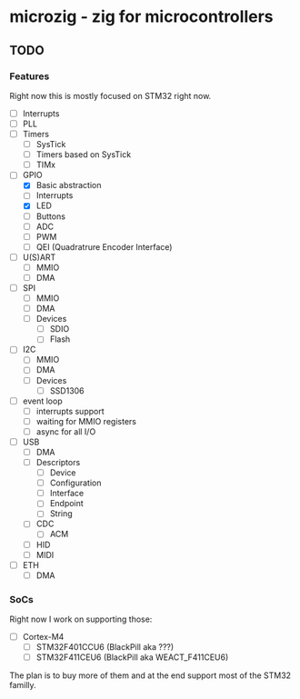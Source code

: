 # microzig - zig for microcontrollers

## TODO

### Features
Right now this is mostly focused on STM32 right now.
- [ ] Interrupts
- [ ] PLL
- [ ] Timers
  - [ ] SysTick
   - [ ] Timers based on SysTick
  - [ ] TIMx
- [ ] GPIO 
  - [x] Basic abstraction
  - [ ] Interrupts
  - [x] LED
  - [ ] Buttons
  - [ ] ADC
  - [ ] PWM
  - [ ] QEI (Quadratrure Encoder Interface)
- [ ] U(S)ART
  - [ ] MMIO
  - [ ] DMA
- [ ] SPI
  - [ ] MMIO
  - [ ] DMA
  - [ ] Devices
    - [ ] SDIO
    - [ ] Flash
- [ ] I2C
  - [ ] MMIO
  - [ ] DMA
  - [ ] Devices
    - [ ] SSD1306
- [ ] event loop
  - [ ] interrupts support 
  - [ ] waiting for MMIO registers
  - [ ] async for all I/O
- [ ] USB
  - [ ] DMA
  - [ ] Descriptors
    - [ ] Device
    - [ ] Configuration
    - [ ] Interface
    - [ ] Endpoint
    - [ ] String
  - [ ] CDC
    - [ ] ACM
  - [ ] HID
  - [ ] MIDI
- [ ] ETH
  - [ ] DMA
  
### SoCs
Right now I work on supporting those:
 - [ ] Cortex-M4
   - [ ] STM32F401CCU6 (BlackPill aka ???)
   - [ ] STM32F411CEU6 (BlackPill aka WEACT_F411CEU6)

The plan is to buy more of them and at the end support most of the STM32 familly. 
